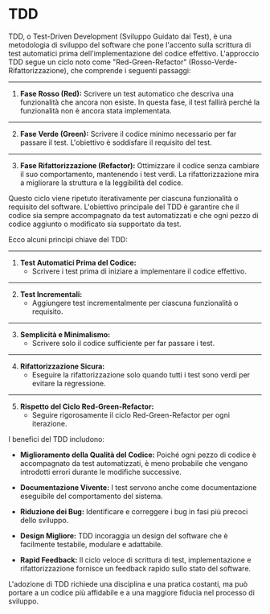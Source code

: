 # TDD

TDD, o Test-Driven Development (Sviluppo Guidato dai Test), è una metodologia di sviluppo del software che pone l'accento sulla scrittura di test automatici prima dell'implementazione del codice effettivo. L'approccio TDD segue un ciclo noto come "Red-Green-Refactor" (Rosso-Verde-Rifattorizzazione), che comprende i seguenti passaggi:

---

1. **Fase Rosso (Red):** Scrivere un test automatico che descriva una funzionalità che ancora non esiste. In questa fase, il test fallirà perché la funzionalità non è ancora stata implementata.

---

2. **Fase Verde (Green):** Scrivere il codice minimo necessario per far passare il test. L'obiettivo è soddisfare il requisito del test.

---

3. **Fase Rifattorizzazione (Refactor):** Ottimizzare il codice senza cambiare il suo comportamento, mantenendo i test verdi. La rifattorizzazione mira a migliorare la struttura e la leggibilità del codice.

Questo ciclo viene ripetuto iterativamente per ciascuna funzionalità o requisito del software. L'obiettivo principale del TDD è garantire che il codice sia sempre accompagnato da test automatizzati e che ogni pezzo di codice aggiunto o modificato sia supportato da test.

Ecco alcuni principi chiave del TDD:

---

1. **Test Automatici Prima del Codice:**
   - Scrivere i test prima di iniziare a implementare il codice effettivo.

---

2. **Test Incrementali:**
   - Aggiungere test incrementalmente per ciascuna funzionalità o requisito.

---

3. **Semplicità e Minimalismo:**
   - Scrivere solo il codice sufficiente per far passare i test.

---

4. **Rifattorizzazione Sicura:**
   - Eseguire la rifattorizzazione solo quando tutti i test sono verdi per evitare la regressione.

---

5. **Rispetto del Ciclo Red-Green-Refactor:**
   - Seguire rigorosamente il ciclo Red-Green-Refactor per ogni iterazione.

I benefici del TDD includono:

- **Miglioramento della Qualità del Codice:** Poiché ogni pezzo di codice è accompagnato da test automatizzati, è meno probabile che vengano introdotti errori durante le modifiche successive.

- **Documentazione Vivente:** I test servono anche come documentazione eseguibile del comportamento del sistema.

- **Riduzione dei Bug:** Identificare e correggere i bug in fasi più precoci dello sviluppo.

- **Design Migliore:** TDD incoraggia un design del software che è facilmente testabile, modulare e adattabile.

- **Rapid Feedback:** Il ciclo veloce di scrittura di test, implementazione e rifattorizzazione fornisce un feedback rapido sullo stato del software.

L'adozione di TDD richiede una disciplina e una pratica costanti, ma può portare a un codice più affidabile e a una maggiore fiducia nel processo di sviluppo.


